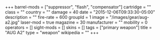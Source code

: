 +++
barrel-mods = ["suppressor", "flash", "compensator"]
cartridge = ""
class = ""
country = ""
damage = 40
date = "2015-12-06T09:33:30-05:00"
description = ""
fire-rate = 600
groupId = 1
image = "/images/gear/aug-a2.jpg"
laser-mod = true
magazine = 30
manufacturer = ""
mobility = 0
operators = []
sight-mods = []
skins = []
tags = ["primary weapon"]
title = "AUG A2"
type = "weapon"
wikipedia = ""
+++
